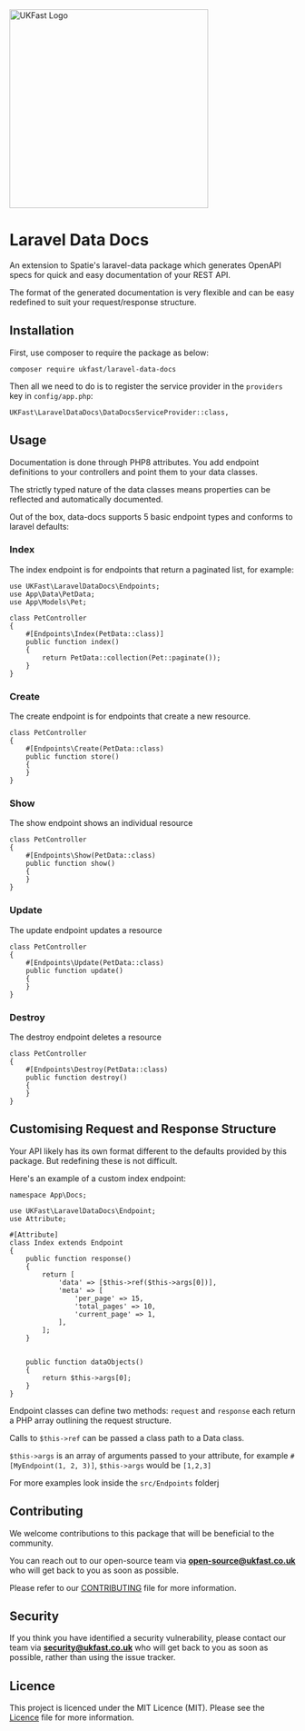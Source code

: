 <img src="https://images.ukfast.co.uk/logos/ukfast/441x126_transparent_strapline.png" alt="UKFast Logo" width="350px" height="auto" />

# Laravel Data Docs

An extension to Spatie's laravel-data package which generates OpenAPI specs for quick and easy documentation of your REST API.

The format of the generated documentation is very flexible and can be easy redefined to suit your request/response structure.

## Installation

First, use composer to require the package as below:

```
composer require ukfast/laravel-data-docs
```

Then all we need to do is to register the service provider in the `providers` key in `config/app.php`:

```
UKFast\LaravelDataDocs\DataDocsServiceProvider::class,
```

## Usage

Documentation is done through PHP8 attributes. You add endpoint definitions to your controllers and point them to your data classes.

The strictly typed nature of the data classes means properties can be reflected and automatically documented.

Out of the box, data-docs supports 5 basic endpoint types and conforms to laravel defaults:

### Index

The index endpoint is for endpoints that return a paginated list, for example:

```
use UKFast\LaravelDataDocs\Endpoints;
use App\Data\PetData;
use App\Models\Pet;

class PetController
{
    #[Endpoints\Index(PetData::class)]
    public function index()
    {
        return PetData::collection(Pet::paginate());
    }
}
```

### Create

The create endpoint is for endpoints that create a new resource.

```
class PetController
{
    #[Endpoints\Create(PetData::class)
    public function store()
    {
    }
}
```

### Show

The show endpoint shows an individual resource

```
class PetController
{
    #[Endpoints\Show(PetData::class)
    public function show()
    {
    }
}
```

### Update

The update endpoint updates a resource

```
class PetController
{
    #[Endpoints\Update(PetData::class)
    public function update()
    {
    }
}
```

### Destroy

The destroy endpoint deletes a resource

```
class PetController
{
    #[Endpoints\Destroy(PetData::class)
    public function destroy()
    {
    }
}
```

## Customising Request and Response Structure

Your API likely has its own format different to the defaults provided by this package. But redefining these is not difficult.

Here's an example of a custom index endpoint:

```
namespace App\Docs;

use UKFast\LaravelDataDocs\Endpoint;
use Attribute;

#[Attribute]
class Index extends Endpoint
{
    public function response()
    {
        return [
            'data' => [$this->ref($this->args[0])],
            'meta' => [
                'per_page' => 15,
                'total_pages' => 10,
                'current_page' => 1,
            ],
        ];
    }


    public function dataObjects()
    {
        return $this->args[0];
    }
}
```

Endpoint classes can define two methods: `request` and `response` each return a PHP array outlining the request structure.

Calls to `$this->ref` can be passed a class path to a Data class.

`$this->args` is an array of arguments passed to your attribute, for example `#[MyEndpoint(1, 2, 3)]`, `$this->args` would be `[1,2,3]`

For more examples look inside the `src/Endpoints` folderj

## Contributing

We welcome contributions to this package that will be beneficial to the community.

You can reach out to our open-source team via **open-source@ukfast.co.uk** who will get back to you as soon as possible.

Please refer to our [CONTRIBUTING](CONTRIBUTING.md) file for more information.


## Security

If you think you have identified a security vulnerability, please contact our team via **security@ukfast.co.uk** who will get back to you as soon as possible, rather than using the issue tracker.


## Licence

This project is licenced under the MIT Licence (MIT). Please see the [Licence](LICENCE) file for more information.
